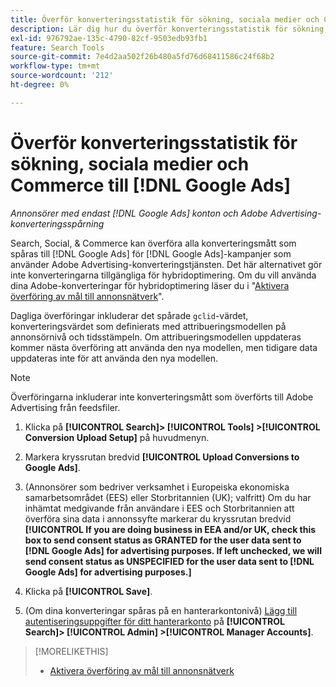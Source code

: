 ```yaml
---
title: Överför konverteringsstatistik för sökning, sociala medier och Commerce till  [!DNL Google Ads]
description: Lär dig hur du överför konverteringsstatistik för sökning, sociala medier och Commerce till  [!DNL Google Ads].
exl-id: 976792ae-135c-4790-82cf-9503edb93fb1
feature: Search Tools
source-git-commit: 7e4d2aa502f26b480a5fd76d68411586c24f68b2
workflow-type: tm+mt
source-wordcount: '212'
ht-degree: 0%

---
```


# Överför konverteringsstatistik för sökning, sociala medier och Commerce till [!DNL Google Ads]

*Annonsörer med endast [!DNL Google Ads] konton och Adobe Advertising-konverteringsspårning*

Search, Social, &amp; Commerce kan överföra alla konverteringsmått som spåras till [!DNL Google Ads] för [!DNL Google Ads]-kampanjer som använder Adobe Advertising-konverteringstjänsten. Det här alternativet gör inte konverteringarna tillgängliga för hybridoptimering. Om du vill använda dina Adobe-konverteringar för hybridoptimering läser du i &quot;[Aktivera överföring av mål till annonsnätverk](objective-upload-to-networks.md)&quot;.

Dagliga överföringar inkluderar det spårade `gclid`-värdet, konverteringsvärdet som definierats med attribueringsmodellen på annonsörnivå och tidsstämpeln. Om attribueringsmodellen uppdateras kommer nästa överföring att använda den nya modellen, men tidigare data uppdateras inte för att använda den nya modellen.

>[!NOTE]
>
>Överföringarna inkluderar inte konverteringsmått som överförts till Adobe Advertising från feedsfiler.

1. Klicka på **[!UICONTROL Search]> [!UICONTROL Tools] >[!UICONTROL Conversion Upload Setup]** på huvudmenyn.

1. Markera kryssrutan bredvid **[!UICONTROL Upload Conversions to Google Ads]**.

1. (Annonsörer som bedriver verksamhet i Europeiska ekonomiska samarbetsområdet (EES) eller Storbritannien (UK); valfritt) Om du har inhämtat medgivande från användare i EES och Storbritannien att överföra sina data i annonssyfte markerar du kryssrutan bredvid **[!UICONTROL If you are doing business in EEA and/or UK, check this box to send consent status as GRANTED for the user data sent to [!DNL Google Ads] for advertising purposes. If left unchecked, we will send consent status as UNSPECIFIED for the user data sent to [!DNL Google Ads] for advertising purposes.]**

1. Klicka på **[!UICONTROL Save]**.

1. (Om dina konverteringar spåras på en hanterarkontonivå) [Lägg till autentiseringsuppgifter för ditt hanterarkonto](/help/search-social-commerce/admin/manager-accounts.md) på **[!UICONTROL Search]> [!UICONTROL Admin] >[!UICONTROL Manager Accounts]**.

>[!MORELIKETHIS]
>
>* [Aktivera överföring av mål till annonsnätverk](objective-upload-to-networks.md)
